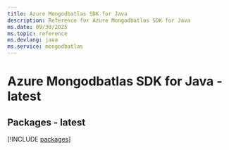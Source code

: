 ```yaml
---
title: Azure Mongodbatlas SDK for Java
description: Reference for Azure Mongodbatlas SDK for Java
ms.date: 09/30/2025
ms.topic: reference
ms.devlang: java
ms.service: mongodbatlas
---
```

# Azure Mongodbatlas SDK for Java - latest
## Packages - latest
[!INCLUDE [packages](mongodbatlas-index.md)]